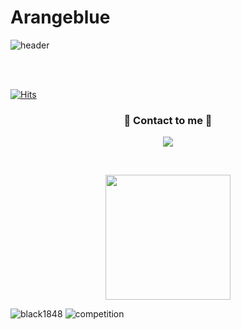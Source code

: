 # Arangeblue


![header](https://capsule-render.vercel.app/api?type=soft&color=gradient&height=150&section=header&text=Arangeblue&fontSize=70&animation=twinkling)


<br>
<br>

[![Hits](https://hits.seeyoufarm.com/api/count/incr/badge.svg?url=https%3A%2F%2Fgithub.com%2Farangblue%2Fhit-counter&count_bg=%23957EE1&title_bg=%232679BA&icon=&icon_color=%23E7E7E7&title=hits&edge_flat=false)](https://hits.seeyoufarm.com)


<h3 align="center"> 🎇 Contact to me 🎇 </h3>

<p align="center">
  <!--<a href="https://orangebluestyle.tistory.com/"><img src="https://img.shields.io/badge/Tech%20Blog-11B48A?style=flat-square&logo=Vimeo&logoColor=white&link=https://orangebluestyle.tistory.com/"/></a>&nbsp-->
  <a href="mailto:wkb1848@gmail.com"><img src="https://img.shields.io/badge/Gmail-d14836?style=flat-square&logo=Gmail&logoColor=white&link=wkb1848@gmail.com"/></a>
</p>

<br>

<p align="center">
<img src="https://github-readme-stats.vercel.app/api?username=arangeblue&show_icons=true&theme=merko" height="200">
</p>

![black1848](https://road-to-kaggle-grandmaster.vercel.app/api/simple/black1848)
![competition](https://road-to-kaggle-grandmaster.vercel.app/api/badges/black1848/competition)
